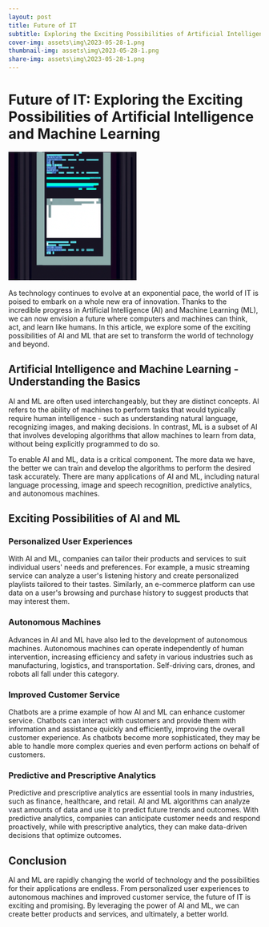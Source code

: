 ```yaml
---
layout: post
title: Future of IT
subtitle: Exploring the Exciting Possibilities of Artificial Intelligence and Machine Learning
cover-img: assets\img\2023-05-28-1.png
thumbnail-img: assets\img\2023-05-28-1.png
share-img: assets\img\2023-05-28-1.png
---
```


# Future of IT: Exploring the Exciting Possibilities of Artificial Intelligence and Machine Learning

![2023-05-28-1](assets\img\2023-05-28-1.png)

As technology continues to evolve at an exponential pace, the world of IT is poised to embark on a whole new era of innovation. Thanks to the incredible progress in Artificial Intelligence (AI) and Machine Learning (ML), we can now envision a future where computers and machines can think, act, and learn like humans. In this article, we explore some of the exciting possibilities of AI and ML that are set to transform the world of technology and beyond.

## Artificial Intelligence and Machine Learning - Understanding the Basics

AI and ML are often used interchangeably, but they are distinct concepts. AI refers to the ability of machines to perform tasks that would typically require human intelligence - such as understanding natural language, recognizing images, and making decisions. In contrast, ML is a subset of AI that involves developing algorithms that allow machines to learn from data, without being explicitly programmed to do so.

To enable AI and ML, data is a critical component. The more data we have, the better we can train and develop the algorithms to perform the desired task accurately. There are many applications of AI and ML, including natural language processing, image and speech recognition, predictive analytics, and autonomous machines.

## Exciting Possibilities of AI and ML

### Personalized User Experiences

With AI and ML, companies can tailor their products and services to suit individual users' needs and preferences. For example, a music streaming service can analyze a user's listening history and create personalized playlists tailored to their tastes. Similarly, an e-commerce platform can use data on a user's browsing and purchase history to suggest products that may interest them.

### Autonomous Machines

Advances in AI and ML have also led to the development of autonomous machines. Autonomous machines can operate independently of human intervention, increasing efficiency and safety in various industries such as manufacturing, logistics, and transportation. Self-driving cars, drones, and robots all fall under this category.

### Improved Customer Service

Chatbots are a prime example of how AI and ML can enhance customer service. Chatbots can interact with customers and provide them with information and assistance quickly and efficiently, improving the overall customer experience. As chatbots become more sophisticated, they may be able to handle more complex queries and even perform actions on behalf of customers.

### Predictive and Prescriptive Analytics

Predictive and prescriptive analytics are essential tools in many industries, such as finance, healthcare, and retail. AI and ML algorithms can analyze vast amounts of data and use it to predict future trends and outcomes. With predictive analytics, companies can anticipate customer needs and respond proactively, while with prescriptive analytics, they can make data-driven decisions that optimize outcomes.

## Conclusion

AI and ML are rapidly changing the world of technology and the possibilities for their applications are endless. From personalized user experiences to autonomous machines and improved customer service, the future of IT is exciting and promising. By leveraging the power of AI and ML, we can create better products and services, and ultimately, a better world.